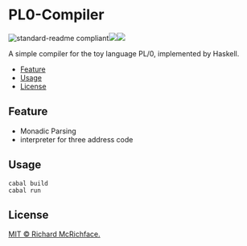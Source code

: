 # PL0-Compiler

![standard-readme compliant](https://img.shields.io/github/license/SugarSBN/PL0-Compiler)![](https://img.shields.io/badge/language-Haskell-brightgreen)![](https://img.shields.io/badge/base-^>=4.14.3.0-brightgreen)

A simple compiler for the toy language PL/0, implemented by Haskell.

- [Feature](#feature)
- [Usage](#usage)
- [License](#license)

## Feature

* Monadic Parsing
* interpreter for three address code

## Usage

```
cabal build
cabal run
```

## License

[MIT © Richard McRichface.](../LICENSE)